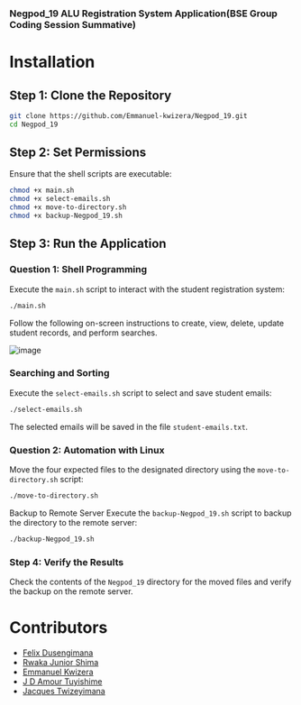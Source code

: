 ### Negpod_19 ALU Registration System Application(BSE Group Coding Session Summative)

# Installation

## Step 1: Clone the Repository

``` bash
git clone https://github.com/Emmanuel-kwizera/Negpod_19.git
cd Negpod_19
```

## Step 2: Set Permissions

Ensure that the shell scripts are executable:

```bash
chmod +x main.sh
chmod +x select-emails.sh
chmod +x move-to-directory.sh
chmod +x backup-Negpod_19.sh
```

## Step 3: Run the Application

### Question 1: Shell Programming

Execute the `main.sh` script to interact with the student registration system:

```bash
./main.sh
```

Follow the following on-screen instructions to create, view, delete, update student records, and perform searches.

![image](https://github.com/Emmanuel-kwizera/Negpod_19/assets/73703812/a59a5c31-753c-457a-8ffa-53f40e719cf6)


### Searching and Sorting

Execute the `select-emails.sh` script to select and save student emails:

```bash
./select-emails.sh
```
The selected emails will be saved in the file `student-emails.txt`.

### Question 2: Automation with Linux

Move the four expected files to the designated directory using the `move-to-directory.sh` script:

```bash
./move-to-directory.sh
```

Backup to Remote Server
Execute the `backup-Negpod_19.sh` script to backup the directory to the remote server:

```bash
./backup-Negpod_19.sh
```

### Step 4: Verify the Results
Check the contents of the `Negpod_19` directory for the moved files and verify the backup on the remote server.


# Contributors

- [Felix Dusengimana](https://github.com/felixdusengimana)
- [Rwaka Junior Shima](https://github.com/jrwaka)
- [Emmanuel Kwizera](https://github.com/Emmanuel-kwizera)
- [J D Amour Tuyishime](https://github.com/tuyishimejeandamour)
- [Jacques Twizeyimana](https://github.com/jacques-twizeyimana)
